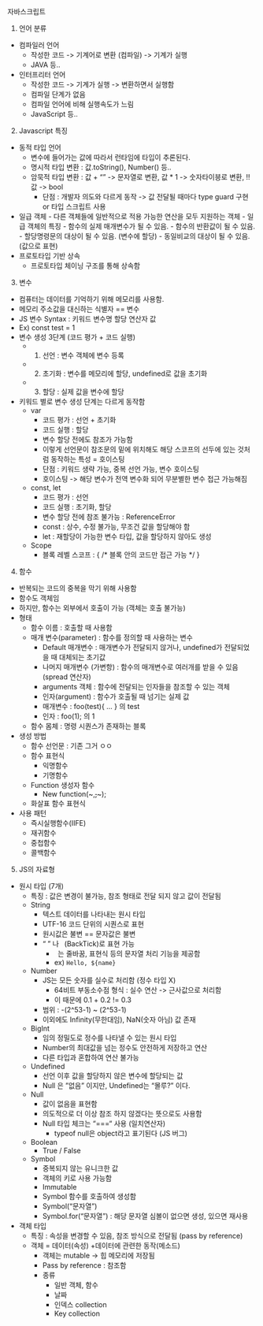 자바스크립트

1. 언어 분류
- 컴파일러 언어
    - 작성한 코드 -> 기계어로 변환 (컴파일) -> 기계가 실행
    - JAVA 등..
- 인터프리터 언어
    - 작성한 코드 -> 기계가 실행 -> 변환하면서 실행함
    - 컴파일 단계가 없음
    - 컴파일 언어에 비해 실행속도가 느림
    - JavaScript 등..

2. Javascript 특징
- 동적 타입 언어
    - 변수에 들어가는 값에 따라서 런타임에 타입이 추론된다.
    - 명시적 타입 변환 : 값.toString(), Number() 등..
    - 암묵적 타입 변환 :  값 + “” -> 문자열로 변환, 값 * 1 -> 숫자타이븡로 변환, !!값 -> bool
        - 단점 : 개발자 의도와 다르게 동작 -> 값 전달될 때마다 type guard 구현 or 타입 스크립트 사용
- 일급 객체
        - 다른 객체들에 일반적으로 적용 가능한 연산을 모두 지원하는 객체
        - 일급 객체의 특징
            - 함수의 실제 매개변수가 될 수 있음.
            - 함수의 반환값이 될 수 있음.
            - 할당명령문의 대상이 될 수 있음. (변수에 할당)
            - 동일비교의 대상이 될 수 있음. (값으로 표현)
- 프로토타입 기반 상속
    - 프로토타입 체이닝 구조를 통해 상속함

3. 변수
- 컴퓨터는 데이터를 기억하기 위해 메모리를 사용함.
- 메모리 주소값을 대신하는 식별자 == 변수
- JS 변수 Syntax : 키워드 변수명 할당 연산자 값
- Ex) const test = 1
- 변수 생성 3단계 (코드 평가 + 코드 실행)
    - 1. 선언 : 변수 객체에 변수 등록
    - 2. 초기화 : 변수를 메모리에 할당, undefined로 값을 초기화
    - 3. 할당 : 실제 값을 변수에 할당
- 키워드 별로 변수 생성 단계는 다르게 동작함
    - var
        - 코드 평가 : 선언 + 초기화
        - 코드 실행 : 할당
        - 변수 할당 전에도 참조가 가능함
        - 이렇게 선언문이 참조문의 밑에 위치해도 해당 스코프의 선두에 있는 것처럼 동작하는 특성 = 호이스팅
        - 단점 : 키워드 생략 가능, 중복 선언 가능, 변수 호이스팅
        - 호이스팅 -> 해당 변수가 전역 변수화 되어 무분별한 변수 접근 가능해짐
    - const, let
        - 코드 평가 : 선언
        - 코드 실행 : 초기화, 할당
        - 변수 할당 전에 참조 불가능 : ReferenceError
        - const : 상수, 수정 불가능, 무조건 값을 할당해야 함
        - let : 재할당이 가능한 변수 타입, 값을 할당하지 않아도 생성
    - Scope
        - 블록 레벨 스코프 : { /* 블록 안의 코드만 접근 가능 */ }

4. 함수
- 반복되는 코드의 중복을 막기 위해 사용함
- 함수도 객체임
- 하지만, 함수는 외부에서 호출이 가능 (객체는 호출 불가능)
- 형태
    - 함수 이름 : 호출할 때 사용함
    - 매개 변수(parameter) : 함수를 정의할 때 사용하는 변수
        - Default 매개변수 : 매개변수가 전달되지 않거나, undefined가 전달되었을 때 대체되는 초기값
        - 나머지 매개변수 (가변항) : 함수의 매개변수로 여러개를 받을 수 있음 (spread 연산자)
        - arguments 객체 : 함수에 전달되는 인자들을 참조할 수 있는 객체
        - 인자(argument) : 함수가 호출될 때 넘기는 실제 값
        - 매개변수 : foo(test){ … } 의 test
        - 인자 : foo(1); 의 1
    - 함수 몸체 : 명령 시퀀스가 존재하는 블록
- 생성 방법
    - 함수 선언문 : 기존 그거 ㅇㅇ
    - 함수 표현식
        - 익명함수
        - 기명함수
    - Function 생성자 함수
        - New function(~,~~,~~~);
    - 화살표 함수 표현식
- 사용 패턴
    - 즉시실행함수(IIFE)
    - 재귀함수
    - 중첩함수
    - 콜백함수

5. JS의 자료형
- 원시 타입 (7개)
    - 특징 : 값은 변경이 불가능, 참조 형태로 전달 되지 않고 값이 전달됨
    - String
        - 텍스트 데이터를 나타내는 원시 타입
        - UTF-16 코드 단위의 시퀀스로 표현
        - 원시값은 불변 == 문자값은 불변
        - “ ” 나 ` `(BackTick)로 표현 가능
            - ` `는 줄바꿈, 표현식 등의 문자열 처리 기능을 제공함
            - ex) `Hello, ${name}`
    - Number
        - JS는 모든 숫자를 실수로 처리함 (정수 타입 X)
            - 64비트 부동소수점 형식 : 실수 연산 -> 근사값으로 처리함
            - 이 때문에 0.1 + 0.2 != 0.3
        - 범위 : -(2^53-1) ~ (2^53-1)
        - 이외에도 Infinity(무한대임), NaN(숫자 아님) 값 존재
    - BigInt
        - 임의 정밀도로 정수를 나타낼 수 있는 원시 타입
        - Number의 최대값을 넘는 정수도 안전하게 저장하고 연산
        - 다른 타입과 혼합하여 연산 불가능
    - Undefined
        - 선언 이후 값을 할당하지 않은 변수에 할당되는 값
        - Null 은 ”없음” 이지만, Undefined는 “몰루?” 이다.
    - Null
        - 값이 없음을 표현함
        - 의도적으로 더 이상 참조 하지 않겠다는 뜻으로도 사용함
        - Null 타입 체크는 “===“ 사용 (일치연산자)
            - typeof null은 object라고 표기된다 (JS 버그) 
    - Boolean
        - True / False
    - Symbol
        - 중복되지 않는 유니크한 값
        - 객체의 키로 사용 가능함
        - Immutable
        - Symbol 함수를 호출하여 생성함
        - Symbol(“문자열”)
        - Symbol.for(“문자열”) : 해당 문자열 심볼이 없으면 생성, 있으면 재사용
- 객체 타입
    - 특징 : 속성을 변경할 수 있음, 참조 방식으로 전달됨 (pass by reference)
    - 객체 = 데이터(속성) +데이터에 관련한 동작(메소드)
        - 객체는 mutable -> 힙 메모리에 저장됨
        - Pass by reference : 참조함
        - 종류
            - 일반 객체, 함수
            - 날짜
            - 인덱스 collection
            - Key collection